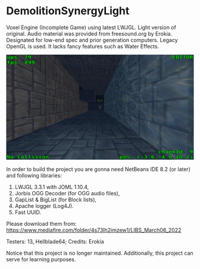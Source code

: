 # DemolitionSynergyLight
Voxel Engine (Incomplete Game) using latest LWJGL. Light version of original. Audio material was provided from freesound.org by Erokia.
Designated for low-end spec and prior generation computers. Legacy OpenGL is used. It lacks fancy features such as Water Effects.

![Alt text](/misc/DSynergy.png?raw=true "DSynergy")

In order to build the project you are gonna need NetBeans IDE 8.2 (or later) and following libraries:

1. LWJGL 3.3.1 with JOML 1.10.4,
2. Jorbis OGG Decoder (for OGG audio files),
3. GapList & BigList (for Block lists),
4. Apache logger (Log4J).
5. Fast UUID.

Please download them from: https://www.mediafire.com/folder/4s73lh2imzew1/LIBS_March06_2022


Testers: 13, Hellblade64;
Credits: Erokia

Notice that this project is no longer maintained.
Additionally, this project can serve for learning purposes.
